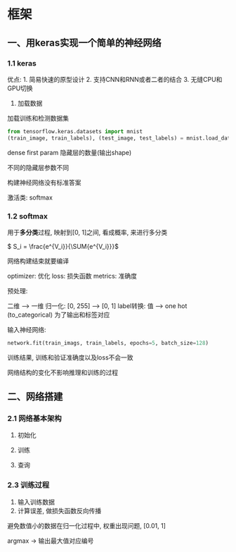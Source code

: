 # 框架

## 一、用keras实现一个简单的神经网络

### 1.1 keras

优点:
    1. 简易快速的原型设计
    2. 支持CNN和RNN或者二者的结合
    3. 无缝CPU和GPU切换

1. 加载数据

加载训练和检测数据集

```python
from tensorflow.keras.datasets import mnist
(train_image, train_labels), (test_image, test_labels) = mnist.load_data()
```

dense first param 隐藏层的数量(输出shape)

不同的隐藏层参数不同

构建神经网络没有标准答案

激活类: softmax

### 1.2 softmax

用于**多分类**过程, 映射到[0, 1]之间, 看成概率, 来进行多分类

$ S_i = \frac{e^{V_i}}{\SUM{e^{V_i}}}$

网络构建结束就要编译

optimizer: 优化
loss: 损失函数
metrics: 准确度

预处理:

二维 --> 一维
归一化: [0, 255] --> [0, 1]
label转换: 值 --> one hot (to_categorical) 为了输出和标签对应

输入神经网络:

```python
network.fit(train_imags, train_labels, epochs=5, batch_size=128)
```

训练结果, 训练和验证准确度以及loss不会一致

网络结构的变化不影响推理和训练的过程

## 二、网络搭建

### 2.1 网络基本架构

1. 初始化

2. 训练

3. 查询

### 2.3 训练过程

1. 输入训练数据
2. 计算误差, 做损失函数反向传播

避免数值小的数据在归一化过程中, 权重出现问题, [0.01, 1]

argmax -> 输出最大值对应编号
